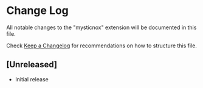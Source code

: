 # Change Log

All notable changes to the "mysticnox" extension will be documented in this file.

Check [Keep a Changelog](http://keepachangelog.com/) for recommendations on how to structure this file.

## [Unreleased]

- Initial release
